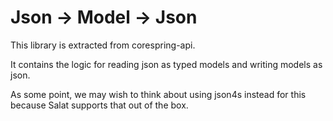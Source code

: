 # Json -> Model -> Json

This library is extracted from corespring-api.

It contains the logic for reading json as typed models and writing models as json.

As some point, we may wish to think about using json4s instead for this because Salat supports that out of the box.

